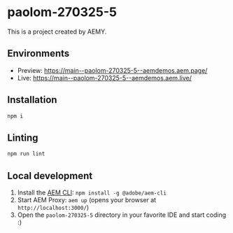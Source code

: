 # paolom-270325-5

This is a project created by AEMY.

## Environments

- Preview: https://main--paolom-270325-5--aemdemos.aem.page/
- Live: https://main--paolom-270325-5--aemdemos.aem.live/

## Installation

```sh
npm i
```

## Linting

```sh
npm run lint
```

## Local development

1. Install the [AEM CLI](https://github.com/adobe/helix-cli): `npm install -g @adobe/aem-cli`
1. Start AEM Proxy: `aem up` (opens your browser at `http://localhost:3000/`)
1. Open the `paolom-270325-5` directory in your favorite IDE and start coding :)